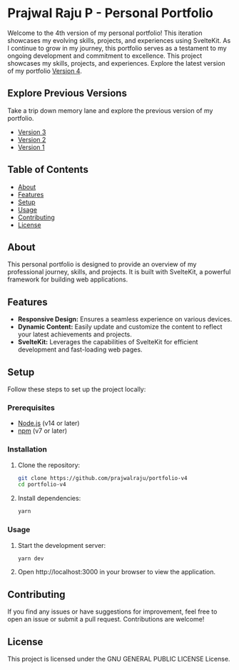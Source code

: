 # Prajwal Raju P - Personal Portfolio

Welcome to the 4th version of my personal portfolio! This iteration showcases my evolving skills, projects, and experiences using SvelteKit. As I continue to grow in my journey, this portfolio serves as a testament to my ongoing development and commitment to excellence. This project showcases my skills, projects, and experiences. Explore the latest version of my portfolio [Version 4](https://main--v4-prajwalrajup.netlify.app).

## Explore Previous Versions
Take a trip down memory lane and explore the previous version of my portfolio.
- [Version 3](https://prajwalrajup.in/)
- [Version 2]()
- [Version 1]()

## Table of Contents
- [About](#about)
- [Features](#features)
- [Setup](#setup)
- [Usage](#usage)
- [Contributing](#contributing)
- [License](#license)

## About
This personal portfolio is designed to provide an overview of my professional journey, skills, and projects. It is built with SvelteKit, a powerful framework for building web applications.

## Features
- **Responsive Design:** Ensures a seamless experience on various devices.
- **Dynamic Content:** Easily update and customize the content to reflect your latest achievements and projects.
- **SvelteKit:** Leverages the capabilities of SvelteKit for efficient development and fast-loading web pages.

## Setup
Follow these steps to set up the project locally:

### Prerequisites
- [Node.js](https://nodejs.org/) (v14 or later)
- [npm](https://www.npmjs.com/) (v7 or later)

### Installation
1. Clone the repository:
    ```bash
    git clone https://github.com/prajwalraju/portfolio-v4
    cd portfolio-v4
    ```

2. Install dependencies:
   ```bash
   yarn
   ```

### Usage
1. Start the development server:
    ```bash
    yarn dev
    ```
2. Open http://localhost:3000 in your browser to view the application.

## Contributing
If you find any issues or have suggestions for improvement, feel free to open an issue or submit a pull request. Contributions are welcome!

## License
This project is licensed under the GNU GENERAL PUBLIC LICENSE License.
